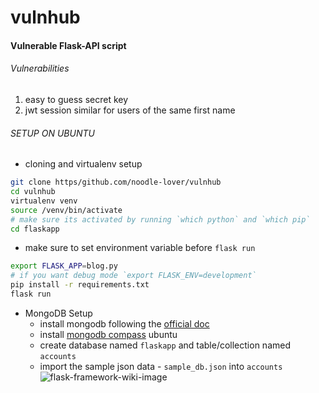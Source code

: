 # vulnhub
#### Vulnerable Flask-API script

###### _Vulnerabilities_

1. easy to guess secret key
1. jwt session similar for users of the same first name

###### SETUP ON UBUNTU
- cloning and virtualenv setup
```bash
git clone https/github.com/noodle-lover/vulnhub
cd vulnhub
virtualenv venv
source /venv/bin/activate 
# make sure its activated by running `which python` and `which pip`
cd flaskapp
```

- make sure to set environment variable before `flask run`
```bash
export FLASK_APP=blog.py 
# if you want debug mode `export FLASK_ENV=development`
pip install -r requirements.txt
flask run
```

- MongoDB Setup
  - install mongodb following the [official doc](https://docs.mongodb.com/manual/tutorial/install-mongodb-on-ubuntu/)
  - install [mongodb compass](https://www.mongodb.com/download-center/compass)  ubuntu 
  - create database named `flaskapp` and table/collection named `accounts`
  - import the sample json data - `sample_db.json` into `accounts`
![flask-framework-wiki-image](https://bit.ly/2zP5qcU)
